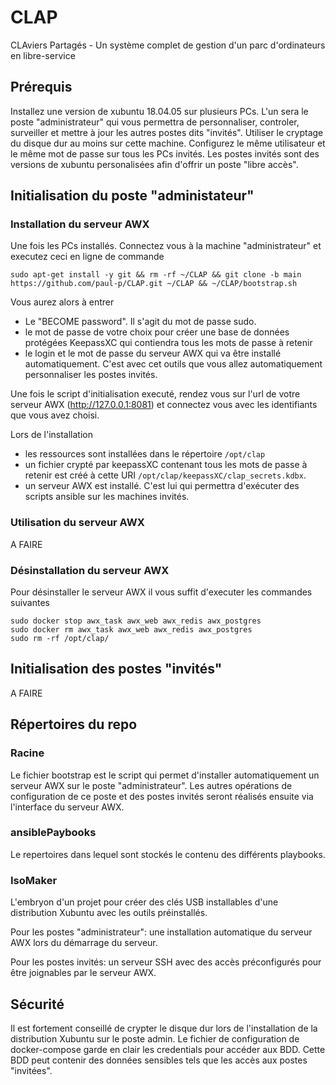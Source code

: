 # CLAP
CLAviers Partagés - Un système complet de gestion d'un parc d'ordinateurs en libre-service

## Prérequis
Installez une version de xubuntu 18.04.05 sur plusieurs PCs.
L'un sera le poste "administrateur" qui vous permettra de personnaliser, controler, surveiller et mettre à jour les autres postes dits "invités". Utiliser le cryptage du disque dur au moins sur cette machine.
Configurez le même utilisateur et le même mot de passe sur tous les PCs invités.
Les postes invités sont des versions de xubuntu personalisées afin d'offrir un poste "libre accès".

## Initialisation du poste "administateur"

### Installation du serveur AWX
Une fois les PCs installés. Connectez vous à la machine "administrateur" et executez ceci en ligne de commande
```
sudo apt-get install -y git && rm -rf ~/CLAP && git clone -b main https://github.com/paul-p/CLAP.git ~/CLAP && ~/CLAP/bootstrap.sh
```
Vous aurez alors à entrer
* Le "BECOME password". Il s'agit du mot de passe sudo.
* le mot de passe de votre choix pour créer une base de données protégées KeepassXC qui contiendra tous les mots de passe à retenir
* le login et le mot de passe du serveur AWX qui va être installé automatiquement. C'est avec cet outils que vous allez automatiquement personnaliser les postes invités.

Une fois le script d'initialisation executé, rendez vous sur l'url de votre serveur AWX (http://127.0.0.1:8081) et connectez vous avec les identifiants que vous avez choisi.

Lors de l'installation
* les ressources sont installées dans le répertoire `/opt/clap`
* un fichier crypté par keepassXC contenant tous les mots de passe à retenir est créé à cette URI `/opt/clap/keepassXC/clap_secrets.kdbx`.
* un serveur AWX est installé. C'est lui qui permettra d'exécuter des scripts ansible sur les machines invités.

### Utilisation du serveur AWX

A FAIRE

### Désinstallation du serveur AWX

Pour désinstaller le serveur AWX il vous suffit d'executer les commandes suivantes
```
sudo docker stop awx_task awx_web awx_redis awx_postgres
sudo docker rm awx_task awx_web awx_redis awx_postgres
sudo rm -rf /opt/clap/
```

## Initialisation des postes "invités" 

A FAIRE

## Répertoires du repo

### Racine
Le fichier bootstrap est le script qui permet d'installer automatiquement un serveur AWX sur le poste "administrateur". Les autres opérations de configuration de ce poste et des postes invités seront réalisés ensuite via l'interface du serveur AWX. 

### ansiblePaybooks
Le repertoires dans lequel sont stockés le contenu des différents playbooks.

### IsoMaker
L'embryon d'un projet pour créer des clés USB installables d'une distribution Xubuntu avec les outils préinstallés.

Pour les postes "administrateur": une installation automatique du serveur AWX lors du démarrage du serveur.

Pour les postes invités: un serveur SSH avec des accès préconfigurés pour être joignables par le serveur AWX.

## Sécurité
Il est fortement conseillé de crypter le disque dur lors de l'installation de la distribution Xubuntu sur le poste admin.
Le fichier de configuration de docker-compose garde en clair les credentials pour accéder aux BDD. Cette BDD peut contenir des données sensibles tels que les accès aux postes "invitées".